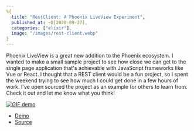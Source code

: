 ```yaml
---
%{
  title: "RestClient: A Phoenix LiveView Experiment",
  published_at: ~D[2020-09-27],
  categories: ["elixir"],
  image: "/images/rest-client.webp"
}
---
```


Phoenix LiveView is a great new addition to the Phoenix ecosystem. I wanted to
make a small sample project to see how close we can get to the single page application
that's achievable with JavaScript frameworks like Vue or React. I thought that a
REST client would be a fun project, so I spent the weekend trying to see how much
I could get done in a few hours of work. I've open sourced the project as an
example for others to learn from. Check it out and let me know what you think!

[![GIF demo](/images/rest-client.gif)](https://mattpruitt.com/images/rest-client.gif)

- [Demo](https://restclient.co)
- [Source](https://github.com/guitsaru/rest_client)
